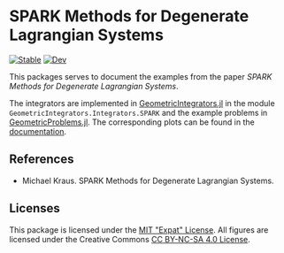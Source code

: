 # SPARK Methods for Degenerate Lagrangian Systems

[![Stable](https://img.shields.io/badge/docs-stable-blue.svg)](https://michakraus.github.io/spark-methods-for-degenerate-lagrangian-systems.jl/stable)
[![Dev](https://img.shields.io/badge/docs-dev-blue.svg)](https://michakraus.github.io/spark-methods-for-degenerate-lagrangian-systems.jl/dev)

This packages serves to document the examples from the paper *SPARK Methods for Degenerate Lagrangian Systems*.

The integrators are implemented in [GeometricIntegrators.jl](https://github.com/JuliaGNI/GeometricIntegrators.jl) in the module `GeometricIntegrators.Integrators.SPARK` and the example problems in [GeometricProblems.jl](https://github.com/JuliaGNI/GeometricProblems.jl).
The corresponding plots can be found in the [documentation](https://michakraus.github.io/spark-methods-for-degenerate-lagrangian-systems.jl/stable).

## References

* Michael Kraus. SPARK Methods for Degenerate Lagrangian Systems.

## Licenses

This package is licensed under the [MIT "Expat" License](LICENSE.md).
All figures are licensed under the Creative Commons [CC BY-NC-SA 4.0 License](https://creativecommons.org/licenses/by-nc-sa/4.0/).
